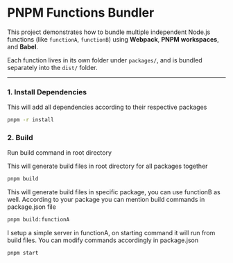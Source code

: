 # PNPM Functions Bundler

This project demonstrates how to bundle multiple independent Node.js functions (like `functionA`, `functionB`) using **Webpack**, **PNPM workspaces**, and **Babel**.

Each function lives in its own folder under `packages/`, and is bundled separately into the `dist/` folder.

---

### 1. Install Dependencies
This will add all dependencies according to their respective packages
```bash
pnpm -r install
```

### 2. Build
Run build command in root directory

This will generate build files in root directory for all packages together
```bash
pnpm build

```
This will generate build files in specific package, you can use functionB as well. According to your package you can mention build commands in package.json file

```bash
pnpm build:functionA

```

I setup a simple server in functionA, on starting command it will run from build files. You can modify commands accordingly in package.json

```bash
pnpm start
```